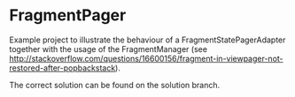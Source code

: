 FragmentPager
=============

Example project to illustrate the behaviour of a FragmentStatePagerAdapter together with the usage of the FragmentManager (see http://stackoverflow.com/questions/16600156/fragment-in-viewpager-not-restored-after-popbackstack).

The correct solution can be found on the solution branch.
